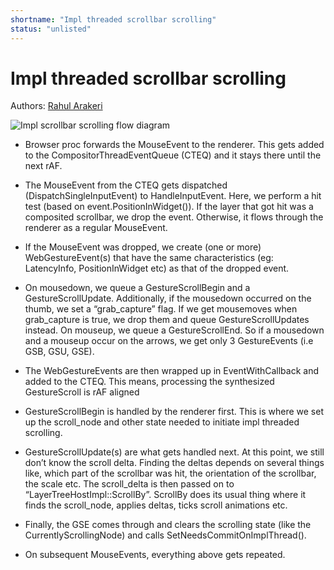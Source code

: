 ```yaml
---
shortname: "Impl threaded scrollbar scrolling"
status: "unlisted"
---
```


# Impl threaded scrollbar scrolling

Authors: [Rahul Arakeri](https://github.com/rahul8805)

![Impl scrollbar scrolling flow diagram](ImplScrollbarScrolling.jpg)

- Browser proc forwards the MouseEvent to the renderer. This gets added to the CompositorThreadEventQueue (CTEQ) and it stays there until the next rAF.

- The MouseEvent from the CTEQ gets dispatched (DispatchSingleInputEvent) to HandleInputEvent. Here, we perform a hit test (based on event.PositionInWidget()). If the layer that got hit was a composited scrollbar, we drop the event. Otherwise, it flows through the renderer as a regular MouseEvent. 

- If the MouseEvent was dropped, we create (one or more) WebGestureEvent(s) that have the same characteristics (eg: LatencyInfo, PositionInWidget etc) as that of the dropped event.

- On mousedown, we queue a GestureScrollBegin and a GestureScrollUpdate. Additionally, if the mousedown occurred on the thumb, we set a “grab_capture” flag. If we get mousemoves when grab_capture is true, we drop them and queue GestureScrollUpdates instead. On mouseup, we queue a GestureScrollEnd. So if a mousedown and a mouseup occur on the arrows, we get only 3 GestureEvents (i.e GSB, GSU, GSE).

- The WebGestureEvents are then wrapped up in EventWithCallback and added to the CTEQ. This means, processing the synthesized GestureScroll is rAF aligned

- GestureScrollBegin is handled by the renderer first. This is where we set up the scroll_node and other state needed to initiate impl threaded scrolling.

- GestureScrollUpdate(s) are what gets handled next. At this point, we still don’t know the scroll delta. Finding the deltas depends on several things like, which part of the scrollbar was hit, the orientation of the scrollbar, the scale etc. The scroll_delta is then passed on to “LayerTreeHostImpl::ScrollBy”. ScrollBy does its usual thing where it finds the scroll_node, applies deltas, ticks scroll animations etc.

- Finally, the GSE comes through and clears the scrolling state (like the CurrentlyScrollingNode) and calls SetNeedsCommitOnImplThread().

- On subsequent MouseEvents, everything above gets repeated.
